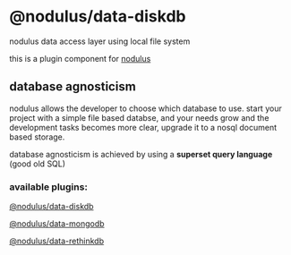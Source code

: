 # @nodulus/data-diskdb




nodulus data access layer using local file system

this is a plugin component for [nodulus](https://www.npmjs.com/package/nodulus) 



## database agnosticism

nodulus allows the developer to choose which database to use. start your project with a simple file based databse, and your needs grow and the development tasks becomes more clear, upgrade it to a nosql document based storage.

database agnosticism is achieved by using a **superset query language** (good old SQL)  


### available plugins:

[@nodulus/data-diskdb](https://www.npmjs.com/package/@nodulus/data-diskdb)

[@nodulus/data-mongodb](https://www.npmjs.com/package/@nodulus/data-mongodb)

[@nodulus/data-rethinkdb](https://www.npmjs.com/package/@nodulus/data-rethinkdb)




